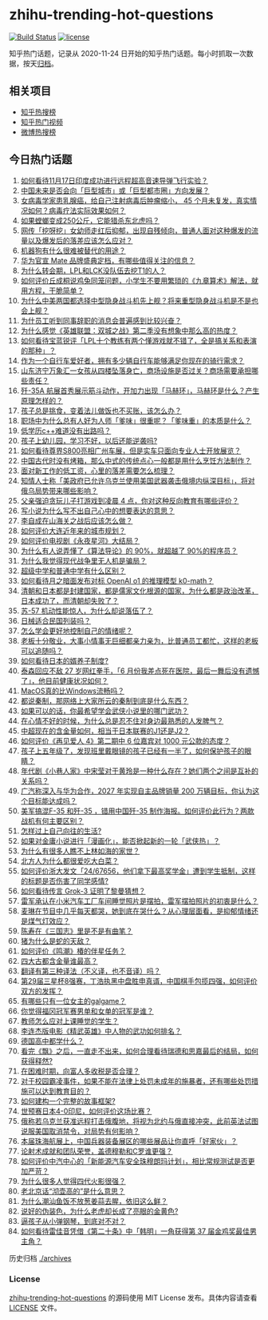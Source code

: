 # zhihu-trending-hot-questions

[![Build Status](https://github.com/justjavac/zhihu-trending-hot-questions/workflows/ci/badge.svg?branch=master)](https://github.com/justjavac/zhihu-trending-hot-questions/actions)
[![license](https://img.shields.io/github/license/justjavac/zhihu-trending-hot-questions)](https://github.com/justjavac/zhihu-trending-hot-questions/blob/master/LICENSE)

知乎热门话题，记录从 2020-11-24
日开始的知乎热门话题。每小时抓取一次数据，按天[归档](./archives)。

## 相关项目

- [知乎热搜榜](https://github.com/justjavac/zhihu-trending-top-search)
- [知乎热门视频](https://github.com/justjavac/zhihu-trending-hot-video)
- [微博热搜榜](https://github.com/justjavac/weibo-trending-hot-search)

## 今日热门话题

<!-- BEGIN -->
<!-- 最后更新时间 Mon Nov 18 2024 12:24:15 GMT+0800 (China Standard Time) -->

1. [如何看待11月17日印度成功进行远程超高音速导弹飞行实验？](https://www.zhihu.com/question/4393078452)
1. [中国未来是否会向「巨型城市」或「巨型都市圈」方向发展？](https://www.zhihu.com/question/667440955)
1. [女病毒学家患乳腺癌，给自己注射病毒后肿瘤缩小， 45 个月未复发，真实情况如何？病毒疗法实际效果如何？](https://www.zhihu.com/question/4373018618)
1. [如果螳螂变成250公斤，它能猎杀东北虎吗？](https://www.zhihu.com/question/4352313907)
1. [网传「挖呀挖」女幼师走红后抑郁，出现自残倾向，普通人面对这种爆发的流量以及爆发后的落差应该怎么应对？](https://www.zhihu.com/question/4371925646)
1. [机器狗有什么很难被替代的用途？](https://www.zhihu.com/question/627893373)
1. [华为官宣 Mate 品牌盛典定档，有哪些值得关注的信息？](https://www.zhihu.com/question/4452955623)
1. [为什么转会期，LPL和LCK没队伍去挖T1的人？](https://www.zhihu.com/question/4310435361)
1. [如何评价丘成桐说鸡兔同笼问题，小学生不要用繁琐的《九章算术》解法，就用方程，干脆简单？](https://www.zhihu.com/question/4278936989)
1. [为什么中美两国都选择中型隐身战斗机先上舰？将来重型隐身战斗机是不是也会上舰？](https://www.zhihu.com/question/4319968076)
1. [为什员工听到同事辞职的消息会普遍感到比较兴奋？](https://www.zhihu.com/question/4425134793)
1. [为什么感觉《英雄联盟：双城之战》第二季没有想象中那么高的热度？](https://www.zhihu.com/question/3996697434)
1. [如何看待宝蓝锐评「LPL十个教练有两个懂游戏就不错了，全是搞关系和表演的那种」？](https://www.zhihu.com/question/4209492270)
1. [作为一个自行车爱好者，拥有多少辆自行车能够满足你现在的骑行需求？](https://www.zhihu.com/question/3233835033)
1. [山东济宁万象汇一女孩从四楼坠落身亡，商场设施是否过关？商场需要承担哪些责任？](https://www.zhihu.com/question/4397184858)
1. [歼-35A 航展首秀展示筋斗动作，开加力出现「马赫环」，马赫环是什么？产生原理怎样的？](https://www.zhihu.com/question/3946945598)
1. [孩子总是挑食，变着法儿做饭也不买账，该怎么办？](https://www.zhihu.com/question/4345381248)
1. [职场中为什么总有人好为人师「爹味」很重呢？「爹味重」的本质是什么？](https://www.zhihu.com/question/4036743657)
1. [低学历c++难道没有出路吗？](https://www.zhihu.com/question/3990653063)
1. [孩子上幼儿园，学习不好，以后还能逆袭吗?](https://www.zhihu.com/question/4301482777)
1. [如何看待尊界S800亮相广州车展，但是实车只面向专业人士开放展览？](https://www.zhihu.com/question/4347945712)
1. [中国古代时没有烤箱，那么中式的传统点心一般都是用什么烹饪方法制作？](https://www.zhihu.com/question/20781605)
1. [面对新工作的低工资，心里的落差需要怎么梳理？](https://www.zhihu.com/question/3528628261)
1. [知情人士称「美政府已允许乌克兰使用美国武器袭击俄境内纵深目标」，将对俄乌局势带来哪些影响？](https://www.zhihu.com/question/4449122301)
1. [父亲强迫贪玩儿子打游戏到凌晨 4 点，你对这种反向教育有哪些评价？](https://www.zhihu.com/question/4249958810)
1. [写小说为什么写不出自己心中的想要表达的意思？](https://www.zhihu.com/question/4175519338)
1. [李自成在山海关之战后应该怎么做？](https://www.zhihu.com/question/4306606196)
1. [如何评价大连近年来的城市规划？](https://www.zhihu.com/question/481575080)
1. [如何评价电视剧《永夜星河》大结局？](https://www.zhihu.com/question/4413020883)
1. [为什么有人说弄懂了《算法导论》的 90%，就超越了 90%的程序员？](https://www.zhihu.com/question/315201616)
1. [为什么我觉得现代战争里无人机是骗局？](https://www.zhihu.com/question/659946498)
1. [超级中学和普通中学有什么区别？](https://www.zhihu.com/question/381794068)
1. [如何看待月之暗面发布对标 OpenAI o1 的推理模型 k0-math？](https://www.zhihu.com/question/4337072948)
1. [清朝和日本都是封建国家，都是儒家文化根源的国家，为什么都是政治改革，日本成功了，而清朝却失败了？](https://www.zhihu.com/question/833219243)
1. [苏-57 机动性能惊人，为什么却说落伍了？](https://www.zhihu.com/question/4304320749)
1. [日械适合民国列装吗？](https://www.zhihu.com/question/1577836107)
1. [怎么学会更好地控制自己的情绪呢？](https://www.zhihu.com/question/4351383385)
1. [老板十分敬业，大事小情事无巨细都亲力亲为，比普通员工都忙，这样的老板可以追随吗？](https://www.zhihu.com/question/4372129959)
1. [如何看待日本的婿养子制度?](https://www.zhihu.com/question/4164177364)
1. [泰森回应不敌 27 岁网红拳手，「6 月份我差点死在医院，最后一舞后没有遗憾了」，他目前健康状况如何？](https://www.zhihu.com/question/4373331825)
1. [MacOS真的比Windows流畅吗？](https://www.zhihu.com/question/771169514)
1. [都说秦制，那网络上大家所云的秦制到底是什么东西？](https://www.zhihu.com/question/655480473)
1. [如果可以的话，你最希望学会武侠小说里的哪门武功？](https://www.zhihu.com/question/334866067)
1. [在心情不好的时候，为什么总是忍不住对身边最熟悉的人发脾气？](https://www.zhihu.com/question/4345021951)
1. [中超现在的含金量如何，相当于日本联赛的J1还是J2？](https://www.zhihu.com/question/650023449)
1. [如何评价《再见爱人 4》第二期中 6 位嘉宾对 1000 元公款的态度？](https://www.zhihu.com/question/2332772866)
1. [孩子上五年级了，发现班里戴眼镜的孩子已经有一半了，如何保护孩子的眼睛？](https://www.zhihu.com/question/2775344772)
1. [年代剧《小巷人家》中宋莹对于黄玲是一种什么存在？她们两个之间是互补的关系吗？](https://www.zhihu.com/question/2674065471)
1. [广汽称深入与华为合作，2027 年实现自主品牌销量 200 万辆目标，你认为这个目标能达成吗？](https://www.zhihu.com/question/4233184780)
1. [美军搞混F-35 和歼-35 ，错用中国歼-35 制作海报。如何评价此行为？两款战机有何主要区别？](https://www.zhihu.com/question/4064617275)
1. [怎样过上自己向往的生活?](https://www.zhihu.com/question/4340235245)
1. [如果对金庸小说进行「漫画化」，能否掀起新的一轮「武侠热」？](https://www.zhihu.com/question/4159603651)
1. [为什么有很多人瞧不上林如海的家世？](https://www.zhihu.com/question/4206642410)
1. [北方人为什么都很爱吃大白菜？](https://www.zhihu.com/question/630253138)
1. [如何评价浙大发文「24/67656，他们拿下最高奖学金」遭到学生抵制，这样的标题是否伤害了同学感情?](https://www.zhihu.com/question/4213689883)
1. [如何看待传言 Grok-3 证明了黎曼猜想？](https://www.zhihu.com/question/4406410266)
1. [雷军承认在小米汽车工厂车间睡觉照片是摆拍，雷军摆拍照片的初衷是什么？](https://www.zhihu.com/question/4175205805)
1. [麦琳在节目中几乎每天都哭，她到底在哭什么？从心理层面看，是抑郁情绪还是煤气灯效应？](https://www.zhihu.com/question/4300234213)
1. [陈寿在《三国志》里是不是有曲笔？](https://www.zhihu.com/question/4354616410)
1. [猪为什么是蛇的天敌？](https://www.zhihu.com/question/598821148)
1. [如何评价《鸣潮》椿的伴星任务？](https://www.zhihu.com/question/4229854738)
1. [四大古都含金量谁最高？](https://www.zhihu.com/question/3556509644)
1. [翻译有第三种译法（不义译，也不音译）吗？](https://www.zhihu.com/question/3875891518)
1. [第29届三星杯8强赛，丁浩执黑中盘胜申真谞，中国棋手包揽四强，如何评价双方的发挥？](https://www.zhihu.com/question/4400983000)
1. [有哪些只有一位女主的galgame？](https://www.zhihu.com/question/632091923)
1. [你觉得福冈冠军赛男单和女单的冠军是谁？](https://www.zhihu.com/question/4337848978)
1. [教师怎么应对上课睡觉的学生？](https://www.zhihu.com/question/652253117)
1. [李连杰版电影《精武英雄》中人物的武功如何排名？](https://www.zhihu.com/question/509948072)
1. [德国高中都学什么？](https://www.zhihu.com/question/350089802)
1. [看完《飘》之后，一直走不出来，如何合理看待瑞德和思嘉最后的结局，如何获得释然?](https://www.zhihu.com/question/67670527)
1. [在困难时期，向富人多收税是否合理？](https://www.zhihu.com/question/4051759667)
1. [对于校园霸凌事件，如果不能在法律上处罚未成年的施暴者，还有哪些处罚措施可以达到教育目的？](https://www.zhihu.com/question/4227489700)
1. [如何建构一个完整的故事框架?](https://www.zhihu.com/question/31630184)
1. [世预赛日本4-0印尼，如何评价这场比赛？](https://www.zhihu.com/question/4267957880)
1. [俄称若乌克兰获准远程打击俄腹地，将视为北约与俄直接冲突，此前英法试图说服美国取消禁令，对局势有何影响？](https://www.zhihu.com/question/4081610760)
1. [本届珠海航展上，中国兵器装备展区的哪些展品让你直呼「好家伙」？](https://www.zhihu.com/question/3963261918)
1. [论射术成就和团队荣誉，盖德穆勒和C罗谁更强？](https://www.zhihu.com/question/4274676195)
1. [如何评价中汽中心的「新能源汽车安全珠穆朗玛计划」，相比常规测试是否更加严苛？](https://www.zhihu.com/question/4307963715)
1. [为什么很多人觉得四代火影很强？](https://www.zhihu.com/question/638604292)
1. [老北京话“沏壶高的”是什么意思？](https://www.zhihu.com/question/596279235)
1. [为什么潮汕鱼饭不放葱姜蒜去腥，依旧这么鲜？](https://www.zhihu.com/question/664293409)
1. [说好的伪装色，为什么老虎却长成了亮眼的金黄色?](https://www.zhihu.com/question/630883420)
1. [逼孩子从小弹钢琴，到底对不对？](https://www.zhihu.com/question/351407397)
1. [如何看待雷佳音凭借《第二十条》中「韩明」一角获得第 37 届金鸡奖最佳男主角？](https://www.zhihu.com/question/4346605697)

<!-- END -->

历史归档 [./archives](./archives)

### License

[zhihu-trending-hot-questions](https://github.com/justjavac/zhihu-trending-hot-questions)
的源码使用 MIT License 发布。具体内容请查看 [LICENSE](./LICENSE) 文件。
